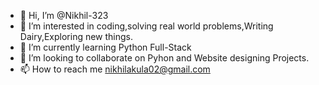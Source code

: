 - 👋 Hi, I’m @Nikhil-323
- 👀 I’m interested in coding,solving real world problems,Writing Dairy,Exploring new things. 
- 🌱 I’m currently learning Python Full-Stack
- 💞️ I’m looking to collaborate on Pyhon and Website designing Projects.
- 📫 How to reach me nikhilakula02@gmail.com


<!---
Nikhil-323/Nikhil-323 is a ✨ special ✨ repository because its `README.md` (this file) appears on your GitHub profile.
You can click the Preview link to take a look at your changes.
--->
